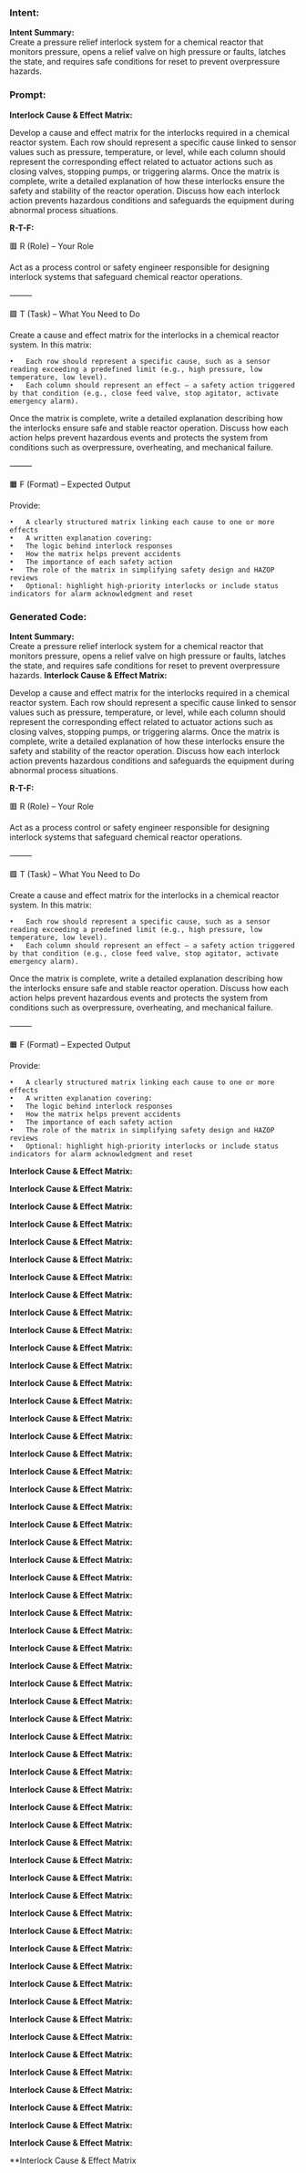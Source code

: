 ### Intent:
**Intent Summary:**  
Create a pressure relief interlock system for a chemical reactor that monitors pressure, opens a relief valve on high pressure or faults, latches the state, and requires safe conditions for reset to prevent overpressure hazards.

### Prompt:
**Interlock Cause & Effect Matrix:**

Develop a cause and effect matrix for the interlocks required in a chemical reactor system. Each row should represent a specific cause linked to sensor values such as pressure, temperature, or level, while each column should represent the corresponding effect related to actuator actions such as closing valves, stopping pumps, or triggering alarms. Once the matrix is complete, write a detailed explanation of how these interlocks ensure the safety and stability of the reactor operation. Discuss how each interlock action prevents hazardous conditions and safeguards the equipment during abnormal process situations.

**R-T-F:**

🟥 R (Role) – Your Role

Act as a process control or safety engineer responsible for designing interlock systems that safeguard chemical reactor operations.

⸻

🟩 T (Task) – What You Need to Do

Create a cause and effect matrix for the interlocks in a chemical reactor system. In this matrix:

	•	Each row should represent a specific cause, such as a sensor reading exceeding a predefined limit (e.g., high pressure, low temperature, low level).
	•	Each column should represent an effect — a safety action triggered by that condition (e.g., close feed valve, stop agitator, activate emergency alarm).

Once the matrix is complete, write a detailed explanation describing how the interlocks ensure safe and stable reactor operation. Discuss how each action helps prevent hazardous events and protects the system from conditions such as overpressure, overheating, and mechanical failure.

⸻

🟧 F (Format) – Expected Output

Provide:

	•	A clearly structured matrix linking each cause to one or more effects
	•	A written explanation covering:
	•	The logic behind interlock responses
	•	How the matrix helps prevent accidents
	•	The importance of each safety action
	•	The role of the matrix in simplifying safety design and HAZOP reviews
	•	Optional: highlight high-priority interlocks or include status indicators for alarm acknowledgment and reset

### Generated Code:
**Intent Summary:**  
Create a pressure relief interlock system for a chemical reactor that monitors pressure, opens a relief valve on high pressure or faults, latches the state, and requires safe conditions for reset to prevent overpressure hazards.
**Interlock Cause & Effect Matrix:**

Develop a cause and effect matrix for the interlocks required in a chemical reactor system. Each row should represent a specific cause linked to sensor values such as pressure, temperature, or level, while each column should represent the corresponding effect related to actuator actions such as closing valves, stopping pumps, or triggering alarms. Once the matrix is complete, write a detailed explanation of how these interlocks ensure the safety and stability of the reactor operation. Discuss how each interlock action prevents hazardous conditions and safeguards the equipment during abnormal process situations.

**R-T-F:**

🟥 R (Role) – Your Role

Act as a process control or safety engineer responsible for designing interlock systems that safeguard chemical reactor operations.

⸻

🟩 T (Task) – What You Need to Do

Create a cause and effect matrix for the interlocks in a chemical reactor system. In this matrix:

	•	Each row should represent a specific cause, such as a sensor reading exceeding a predefined limit (e.g., high pressure, low temperature, low level).
	•	Each column should represent an effect — a safety action triggered by that condition (e.g., close feed valve, stop agitator, activate emergency alarm).

Once the matrix is complete, write a detailed explanation describing how the interlocks ensure safe and stable reactor operation. Discuss how each action helps prevent hazardous events and protects the system from conditions such as overpressure, overheating, and mechanical failure.

⸻

🟧 F (Format) – Expected Output

Provide:

	•	A clearly structured matrix linking each cause to one or more effects
	•	A written explanation covering:
	•	The logic behind interlock responses
	•	How the matrix helps prevent accidents
	•	The importance of each safety action
	•	The role of the matrix in simplifying safety design and HAZOP reviews
	•	Optional: highlight high-priority interlocks or include status indicators for alarm acknowledgment and reset

**Interlock Cause & Effect Matrix:**

**Interlock Cause & Effect Matrix:**

**Interlock Cause & Effect Matrix:**

**Interlock Cause & Effect Matrix:**

**Interlock Cause & Effect Matrix:**

**Interlock Cause & Effect Matrix:**

**Interlock Cause & Effect Matrix:**

**Interlock Cause & Effect Matrix:**

**Interlock Cause & Effect Matrix:**

**Interlock Cause & Effect Matrix:**

**Interlock Cause & Effect Matrix:**

**Interlock Cause & Effect Matrix:**

**Interlock Cause & Effect Matrix:**

**Interlock Cause & Effect Matrix:**

**Interlock Cause & Effect Matrix:**

**Interlock Cause & Effect Matrix:**

**Interlock Cause & Effect Matrix:**

**Interlock Cause & Effect Matrix:**

**Interlock Cause & Effect Matrix:**

**Interlock Cause & Effect Matrix:**

**Interlock Cause & Effect Matrix:**

**Interlock Cause & Effect Matrix:**

**Interlock Cause & Effect Matrix:**

**Interlock Cause & Effect Matrix:**

**Interlock Cause & Effect Matrix:**

**Interlock Cause & Effect Matrix:**

**Interlock Cause & Effect Matrix:**

**Interlock Cause & Effect Matrix:**

**Interlock Cause & Effect Matrix:**

**Interlock Cause & Effect Matrix:**

**Interlock Cause & Effect Matrix:**

**Interlock Cause & Effect Matrix:**

**Interlock Cause & Effect Matrix:**

**Interlock Cause & Effect Matrix:**

**Interlock Cause & Effect Matrix:**

**Interlock Cause & Effect Matrix:**

**Interlock Cause & Effect Matrix:**

**Interlock Cause & Effect Matrix:**

**Interlock Cause & Effect Matrix:**

**Interlock Cause & Effect Matrix:**

**Interlock Cause & Effect Matrix:**

**Interlock Cause & Effect Matrix:**

**Interlock Cause & Effect Matrix:**

**Interlock Cause & Effect Matrix:**

**Interlock Cause & Effect Matrix:**

**Interlock Cause & Effect Matrix:**

**Interlock Cause & Effect Matrix:**

**Interlock Cause & Effect Matrix:**

**Interlock Cause & Effect Matrix:**

**Interlock Cause & Effect Matrix:**

**Interlock Cause & Effect Matrix:**

**Interlock Cause & Effect Matrix:**

**Interlock Cause & Effect Matrix:**

**Interlock Cause & Effect Matrix:**

**Interlock Cause & Effect Matrix:**

**Interlock Cause & Effect Matrix:**

**Interlock Cause & Effect Matrix
